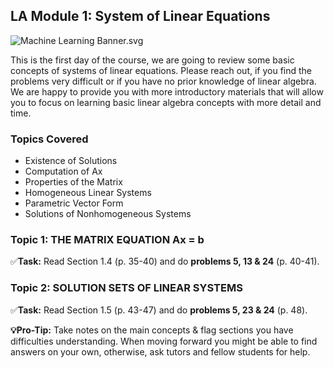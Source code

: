 LA Module 1: System of Linear Equations
---------------------------------------

![Machine Learning Banner.svg](https://wustl-catalog.instructure.com/courses/254/files/25267/download)

This is the first day of the course, we are going to review some basic concepts of systems of linear equations. Please reach out, if you find the problems very difficult or if you have no prior knowledge of linear algebra. We are happy to provide you with more introductory materials that will allow you to focus on learning basic linear algebra concepts with more detail and time.

### Topics Covered

*   Existence of Solutions
*   Computation of Ax
*   Properties of the Matrix
*   Homogeneous Linear Systems
*   Parametric Vector Form
*   Solutions of Nonhomogeneous Systems

### Topic 1: THE MATRIX EQUATION Ax = b

✅**Task:** Read Section 1.4 (p. 35-40) and do **problems 5, 13 & 24** (p. 40-41).

### Topic 2: SOLUTION SETS OF LINEAR SYSTEMS

✅**Task:** Read Section 1.5 (p. 43-47) and do **problems 5, 23 & 24** (p. 48).

**💡Pro-Tip:** Take notes on the main concepts & flag sections you have difficulties understanding. When moving forward you might be able to find answers on your own, otherwise, ask tutors and fellow students for help.